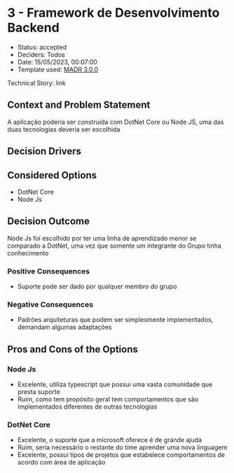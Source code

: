 # 3 - Framework de Desenvolvimento Backend

* Status: accepted <!-- optional -->
* Deciders: Todos <!-- optional -->
* Date: 15/05/2023, 00:07:00 <!-- optional -->
* Template used: [MADR 3.0.0](https://adr.github.io/madr/) <!-- optional -->

Technical Story: link <!-- optional -->

## Context and Problem Statement

A aplicação poderia ser construída com DotNet Core ou Node JS, uma das duas tecnologias deveria ser escolhida

## Decision Drivers <!-- optional -->


## Considered Options

* DotNet Core
* Node Js

## Decision Outcome

Node Js foi escolhido por ter uma linha de aprendizado menor se comparado a DotNet, uma vez que somente um integrante do Grupo tinha conhecimento

### Positive Consequences <!-- optional -->

* Suporte pode ser dado por qualquer membro do grupo

### Negative Consequences <!-- optional -->

* Padrões arquiteturas que podem ser simplesmente implementados, demandam algumas adaptações

## Pros and Cons of the Options <!-- optional -->

### Node Js

* Excelente, utiliza typescript que possui uma vasta comunidade que presta suporte
* Ruim, como tem propósito geral tem comportamentos que são implementados diferentes de outras tecnologias

### DotNet Core

* Excelente, o suporte que a microsoft oferece é de grande ajuda
* Ruim, seria necessário o restante do time aprender uma nova linguagem
* Excelente, possui tipos de projetos que estabelece comportamentos de acordo com área de aplicação


<!-- markdownlint-disable-file MD013 -->